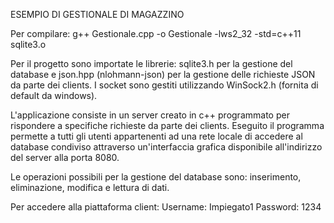 ESEMPIO DI GESTIONALE DI MAGAZZINO

Per compilare:
g++ Gestionale.cpp -o Gestionale -lws2_32 -std=c++11 sqlite3.o

Per il progetto sono importate le librerie: sqlite3.h per la gestione del database e json.hpp (nlohmann-json)
per la gestione delle richieste JSON da parte dei clients.
I socket sono gestiti utilizzando WinSock2.h (fornita di default da windows).

L'applicazione consiste in un server creato in c++ programmato per rispondere a specifiche richieste da parte dei clients.
Eseguito il programma permette a tutti gli utenti appartenenti ad una rete locale di accedere al database condiviso attraverso
un'interfaccia grafica disponibile all'indirizzo del server alla porta 8080.

Le operazioni possibili per la gestione del database sono: inserimento, eliminazione, modifica e lettura di dati.

Per accedere alla piattaforma client:
Username: Impiegato1
Password: 1234
